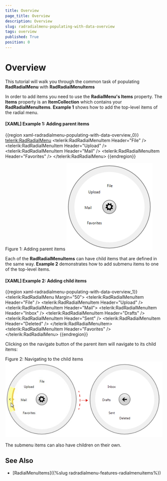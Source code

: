 ```yaml
---
title: Overview
page_title: Overview
description: Overview
slug: radradialmenu-populating-with-data-overview
tags: overview
published: True
position: 0
---
```


# Overview

This tutorial will walk you through the common task of populating __RadRadialMenu__ with __RadRadialMenuItems__

In order to add items you need to use the __RadialMenu's Items__ property. The __Items__ property is an __ItemCollection__ which contains your __RadRadialMenuItems__. __Example 1__ shows how to add the top-level items of the radial menu.        

#### __[XAML] Example 1: Adding parent items__

{{region xaml-radradialmenu-populating-with-data-overview_0}}
	<telerik:RadRadialMenu>
	    <telerik:RadRadialMenuItem Header="File" />
	    <telerik:RadRadialMenuItem Header="Upload" />
	    <telerik:RadRadialMenuItem Header="Mail" />
	    <telerik:RadRadialMenuItem Header="Favorites" />
	</telerik:RadRadialMenu>
{{endregion}}

Figure 1: Adding parent items
![Rad Radial Menu Populating with data 01](images/RadRadialMenu_Populating_with_data_01.png)

Each of the __RadRadialMenuItems__ can have child items that are defined in the same way. __Example 2__ demonstrates how to add submenu items to one of the top-level items.        

#### __[XAML] Example 2: Adding child items__

{{region xaml-radradialmenu-populating-with-data-overview_1}}
	<telerik:RadRadialMenu Margin="50">
	    <telerik:RadRadialMenuItem Header="File" />
	    <telerik:RadRadialMenuItem Header="Upload" />
	    <telerik:RadRadialMenuItem Header="Mail">
	        <telerik:RadRadialMenuItem Header="Inbox" />
	        <telerik:RadRadialMenuItem Header="Drafts" />
	        <telerik:RadRadialMenuItem Header="Sent" />
	        <telerik:RadRadialMenuItem Header="Deleted" />
	    </telerik:RadRadialMenuItem>
	    <telerik:RadRadialMenuItem Header="Favorites" />
	</telerik:RadRadialMenu>
{{endregion}}

Clicking on the navigate button of the parent item will navigate to its child items:

Figure 2: Navigating to the child items
![Rad Radial Menu Populating with data 02](images/RadRadialMenu_Populating_with_data_02.png)

The submenu items can also have children on their own.

## See Also

 * [RadialMenuItems]({%slug radradialmenu-features-radialmenuitems%})
